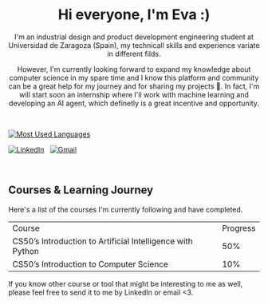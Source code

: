 <div align="center">

# Hi everyone, I'm Eva :)

<p>I'm an industrial design and product development engineering student at Universidad de Zaragoza (Spain), my technicall skills and experience variate in different filds.
  
  However, I'm currently looking forward to expand my knowledge about computer science in my spare time and I know this platform and community can be a great help for my journey and for sharing my projects 🫶. In fact, I'm will start soon an internship where I'll work with machine learning and developing an AI agent, which definetly is a great incentive and opportunity.</p>

</div>

&nbsp;
<div>
  <a target="_blank" rel="noopener noreferrer nofollow" href="[[https://camo.githubusercontent.com/5420a1328bb027c9aca93a94e9a493067dfcb0df431e3f286a46be1f63f76ab5/68747470733a2f2f6769746875622d726561646d652d73746174732e76657263656c2e6170702f6170692f746f702d6c616e67732f3f757365726e616d653d6a646732383936266c61796f75743d636f6d70616374267468656d653d6461726b](https://github-readme-stats.vercel.app/api/top-langs/?username=anuraghazra)](https://github.com/anuraghazra/github-readme-stats)](https://github-readme-stats.vercel.app/api/top-langs/?username=anuraghazra&layout=compact)"><img height="175" alt="Most Used Languages" src="https://camo.githubusercontent.com/5420a1328bb027c9aca93a94e9a493067dfcb0df431e3f286a46be1f63f76ab5/68747470733a2f2f6769746875622d726561646d652d73746174732e76657263656c2e6170702f6170692f746f702d6c616e67732f3f757365726e616d653d6a646732383936266c61796f75743d636f6d70616374267468656d653d6461726b" data-canonical-src="https://github-readme-stats.vercel.app/api/top-langs/?username=jdg2896&amp;layout=compact&amp;theme=dark" style="max-width: 100%; height: auto; max-height: 175px;"></a>
  
  <p dir="auto">
    <a href="https://www.linkedin.com/in/eva-mg" rel="nofollow"><img src="https://camo.githubusercontent.com/bd4111e83b2f1cc0d8bd771280353e4eb7e0e6408de2eb749aee4a740343cd7c/68747470733a2f2f736b696c6c69636f6e732e6465762f69636f6e733f693d6c696e6b6564696e" alt="LinkedIn" data-canonical-src="https://skillicons.dev/icons?i=linkedin" style="max-width: 100%;"></a>
    &nbsp;
    <a href="mailto:molinereva00@gmail.com?subject=Hello%20Jasper,%20From%20Github"><img src="https://camo.githubusercontent.com/d214a87558bbcd4e84b79156ad3f6d92e84863431cb968221dba4496f219901d/68747470733a2f2f736b696c6c69636f6e732e6465762f69636f6e733f693d676d61696c" alt="Gmail" data-canonical-src="https://skillicons.dev/icons?i=gmail" style="max-width: 100%;"></a>
  </p>

</div>

&nbsp;


## Courses & Learning Journey

Here's a list of the courses I'm currently following and have completed. 

<table>
  <tr>
    <td>Course</td>
    <td>Progress</td>
  </tr>
  <tr>
    <td>CS50’s Introduction to Artificial Intelligence with Python</td>
    <td>50%</td>
  </tr>
  <tr>
    <td>CS50’s Introduction to Computer Science</td>
    <td>10%</td>
  </tr>
</table>

If you know other course or tool that might be interesting to me as well, please feel free to send it to me by LinkedIn or email <3.
</a>
&nbsp;
